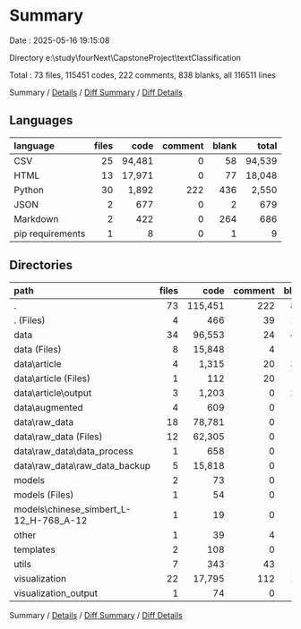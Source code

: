 # Summary

Date : 2025-05-16 19:15:08

Directory e:\\study\\fourNext\\CapstoneProject\\textClassification

Total : 73 files,  115451 codes, 222 comments, 838 blanks, all 116511 lines

Summary / [Details](details.md) / [Diff Summary](diff.md) / [Diff Details](diff-details.md)

## Languages
| language | files | code | comment | blank | total |
| :--- | ---: | ---: | ---: | ---: | ---: |
| CSV | 25 | 94,481 | 0 | 58 | 94,539 |
| HTML | 13 | 17,971 | 0 | 77 | 18,048 |
| Python | 30 | 1,892 | 222 | 436 | 2,550 |
| JSON | 2 | 677 | 0 | 2 | 679 |
| Markdown | 2 | 422 | 0 | 264 | 686 |
| pip requirements | 1 | 8 | 0 | 1 | 9 |

## Directories
| path | files | code | comment | blank | total |
| :--- | ---: | ---: | ---: | ---: | ---: |
| . | 73 | 115,451 | 222 | 838 | 116,511 |
| . (Files) | 4 | 466 | 39 | 106 | 611 |
| data | 34 | 96,553 | 24 | 423 | 97,000 |
| data (Files) | 8 | 15,848 | 4 | 45 | 15,897 |
| data\\article | 4 | 1,315 | 20 | 322 | 1,657 |
| data\\article (Files) | 1 | 112 | 20 | 35 | 167 |
| data\\article\\output | 3 | 1,203 | 0 | 287 | 1,490 |
| data\\augmented | 4 | 609 | 0 | 40 | 649 |
| data\\raw_data | 18 | 78,781 | 0 | 16 | 78,797 |
| data\\raw_data (Files) | 12 | 62,305 | 0 | 11 | 62,316 |
| data\\raw_data\\data_process | 1 | 658 | 0 | 1 | 659 |
| data\\raw_data\\raw_data_backup | 5 | 15,818 | 0 | 4 | 15,822 |
| models | 2 | 73 | 0 | 14 | 87 |
| models (Files) | 1 | 54 | 0 | 13 | 67 |
| models\\chinese_simbert_L-12_H-768_A-12 | 1 | 19 | 0 | 1 | 20 |
| other | 1 | 39 | 4 | 13 | 56 |
| templates | 2 | 108 | 0 | 6 | 114 |
| utils | 7 | 343 | 43 | 77 | 463 |
| visualization | 22 | 17,795 | 112 | 195 | 18,102 |
| visualization_output | 1 | 74 | 0 | 4 | 78 |

Summary / [Details](details.md) / [Diff Summary](diff.md) / [Diff Details](diff-details.md)